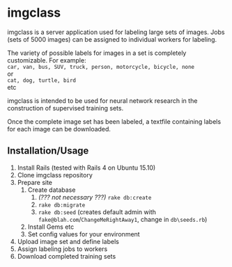 # imgclass

imgclass is a server application used for labeling large sets of images. Jobs (sets of 5000 images) can be assigned to individual workers for labeling.

The variety of possible labels for images in a set is completely customizable. For example:  
```car, van, bus, SUV, truck, person, motorcycle, bicycle, none```  
or  
```cat, dog, turtle, bird```  
etc

imgclass is intended to be used for neural network research in the construction of supervised training sets.

Once the complete image set has been labeled, a textfile containing labels for each image can be downloaded.

## Installation/Usage
1. Install Rails (tested with Rails 4 on Ubuntu 15.10)
2. Clone imgclass repository
3. Prepare site
    1. Create database 
        1. _(??? not necessary ???)_ `rake db:create`
        1. `rake db:migrate`
        1. `rake db:seed` (creates default admin with `fake@blah.com`/`ChangeMeRightAway1`, change in `db\seeds.rb`)
    1. Install Gems etc
    1. Set config values for your environment
4. Upload image set and define labels
5. Assign labeling jobs to workers
6. Download completed training sets
